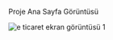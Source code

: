 Proje Ana Sayfa Görüntüsü


![e ticaret ekran görüntüsü 1](https://github.com/i99c/Django-Bitirme/assets/119710326/f84329a3-5a41-45c6-988a-03bb4d64d5bd)
